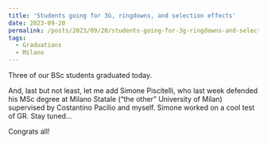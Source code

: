 ```yaml
---
title: 'Students going for 3G, ringdowns, and selection effects'
date: 2023-09-20
permalink: /posts/2023/09/20/students-going-for-3g-ringdowns-and-selection-effects
tags:
  - Graduations
  - Milano
---
```


Three of our BSc students graduated today. 

And, last but not least, let me add Simone Piscitelli, who last week defended his MSc degree at Milano Statale (“the other” University of Milan) supervised by Costantino Pacilio and myself. Simone worked on a cool test of GR. Stay tuned…

Congrats all!

